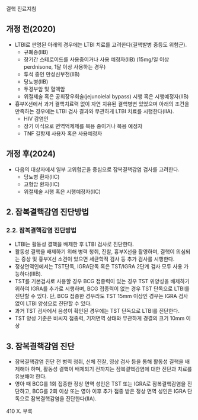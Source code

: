 결핵 진료지침

## 개정 전(2020)
- LTBI로 판명된 아래의 경우에는 LTBI 치료를 고려한다(결핵발병 중등도 위험군).
    - 규폐증(IIB)
    - 장기간 스테로이드를 사용중이거나 사용 예정자(IIB) (15mg/일 이상 perdnisone, 1달 이상 사용하는 경우)
    - 투석 중인 만성신부전(IIB)
    - 당뇨병(IIB)
    - 두경부암 및 혈액암
    - 위절제술 혹은 공회장우회술(jejunoielal bypass) 시행 혹은 시행예정자(IIB)
- 흉부X선에서 과거 결핵치료력 없이 자연 치유된 결핵병변 있었으며 아래의 조건을 만족하는 경우에는 LTBI 검사 결과와 무관하게 LTBI 치료를 시행한다(IIA).
    - HIV 감염인
    - 장기 이식으로 면역억제제를 복용 중이거나 복용 예정자
    - TNF 길항제 사용자 혹은 사용예정자

## 개정 후(2024)
- 다음의 대상자에서 일부 고위험군을 중심으로 잠복결핵감염 검사를 고려한다.
    - 당뇨병 환자(IIC)
    - 고형암 환자(IIC)
    - 위절제술 시행 혹은 시행예정자(IIC)

## 2. 잠복결핵감염 진단방법
### 2.2. 잠복결핵감염 진단방법
- LTBI는 활동성 결핵을 배제한 후 LTBI 검사로 진단한다.
- 활동성 결핵을 배제하기 위해 병력 청취, 진찰, 흉부X선을 촬영하며, 결핵이 의심되는 증상 및 흉부X선 소견이 있으면 세균학적 검사 등 추가 검사를 시행한다.
- 정상면역인에서는 TST단독, IGRA단독 혹은 TST/IGRA 2단계 검사 모두 사용 가능하다(IIIB).
- TST를 기본검사로 사용할 경우 BCG 접종력이 있는 경우 TST 위양성을 배제하기 위하여 IGRA를 추가로 시행하며, BCG 접종력이 없는 경우 TST 단독으로 LTBI를 진단할 수 있다. 단, BCG 접종한 경우라도 TST 15mm 이상인 경우는 IGRA 검사 없이 LTBI 양성으로 진단할 수 있다.
- 과거 TST 검사에서 음성이 확인된 경우에는 TST 단독으로 LTBI를 진단한다.
- TST 양성 기준은 비씨지 접종력, 기저면역 상태와 무관하게 경결의 크기 10mm 이상

## 3. 잠복결핵감염 진단
- 잠복결핵감염 진단 전 병력 청취, 신체 진찰, 영상 검사 등을 통해 활동성 결핵을 배제해야 하며, 활동성 결핵이 배제되기 전까지는 잠복결핵감염에 대한 진단과 치료를 유보해야 한다.
- 영아 때 BCG를 1회 접종한 정상 면역 성인은 TST 또는 IGRA로 잠복결핵감염을 진단하고, BCG를 2회 이상 또는 영아 이후 추가 접종 받은 정상 면역 성인은 IGRA 단독으로 잠복결핵감염을 진단한다(IIA).

<PAGE>410
X. 부록